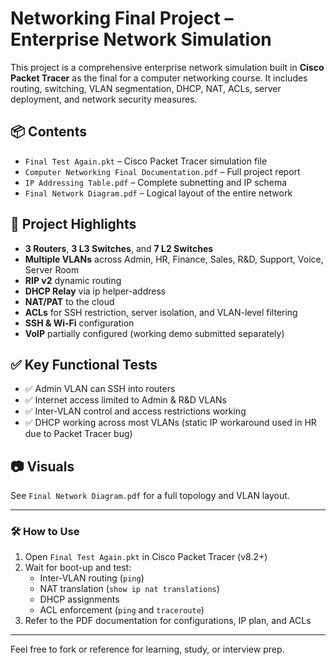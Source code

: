 # Networking Final Project – Enterprise Network Simulation

This project is a comprehensive enterprise network simulation built in **Cisco Packet Tracer** as the final for a computer networking course. It includes routing, switching, VLAN segmentation, DHCP, NAT, ACLs, server deployment, and network security measures.

## 📦 Contents

- `Final Test Again.pkt` – Cisco Packet Tracer simulation file
- `Computer Networking Final Documentation.pdf` – Full project report
- `IP Addressing Table.pdf` – Complete subnetting and IP schema
- `Final Network Diagram.pdf` – Logical layout of the entire network

## 🧠 Project Highlights

- **3 Routers**, **3 L3 Switches**, and **7 L2 Switches**
- **Multiple VLANs** across Admin, HR, Finance, Sales, R&D, Support, Voice, Server Room
- **RIP v2** dynamic routing
- **DHCP Relay** via ip helper-address
- **NAT/PAT** to the cloud
- **ACLs** for SSH restriction, server isolation, and VLAN-level filtering
- **SSH & Wi-Fi** configuration
- **VoIP** partially configured (working demo submitted separately)

## ✅ Key Functional Tests

- ✅ Admin VLAN can SSH into routers
- ✅ Internet access limited to Admin & R&D VLANs
- ✅ Inter-VLAN control and access restrictions working
- ✅ DHCP working across most VLANs (static IP workaround used in HR due to Packet Tracer bug)

## 📷 Visuals

See `Final Network Diagram.pdf` for a full topology and VLAN layout.

---

### 🛠 How to Use

1. Open `Final Test Again.pkt` in Cisco Packet Tracer (v8.2+)
2. Wait for boot-up and test:
   - Inter-VLAN routing (`ping`)
   - NAT translation (`show ip nat translations`)
   - DHCP assignments
   - ACL enforcement (`ping` and `traceroute`)
3. Refer to the PDF documentation for configurations, IP plan, and ACLs

---

Feel free to fork or reference for learning, study, or interview prep.
